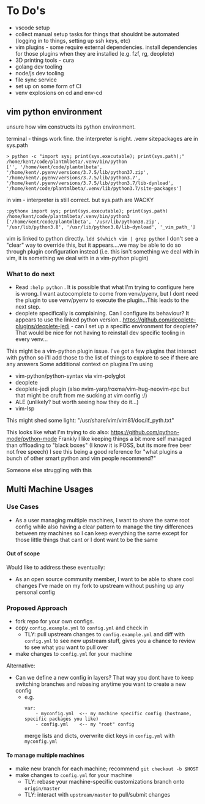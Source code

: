 # To Do's

- vscode setup
- collect manual setup tasks for things that shouldnt be automated (logging in to things, setting up ssh keys, etc)
- vim plugins - some require external dependencies. install dependencies for those plugins when they are installed (e.g. fzf, rg, deoplete)
- 3D printing tools - cura
- golang dev tooling
- node/js dev tooling
- file sync service
- set up on some form of CI
- venv explosions on cd and env-cd

## vim python environment

unsure how vim constructs its python environment.

terminal - things work fine. the interpreter is right. .venv sitepackages are in sys.path
```
> python -c "import sys; print(sys.executable); print(sys.path);"
/home/kent/code/plantmlbeta/.venv/bin/python
['', '/home/kent/code/plantmlbeta', '/home/kent/.pyenv/versions/3.7.5/lib/python37.zip', '/home/kent/.pyenv/versions/3.7.5/lib/python3.7', '/home/kent/.pyenv/versions/3.7.5/lib/python3.7/lib-dynload', '/home/kent/code/plantmlbeta/.venv/lib/python3.7/site-packages']
```

in vim - interpreter is still correct. but sys.path are WACKY
```
:pythonx import sys; print(sys.executable); print(sys.path)
/home/kent/code/plantmlbeta/.venv/bin/python3
['/home/kent/code/plantmlbeta', '/usr/lib/python38.zip', '/usr/lib/python3.8', '/usr/lib/python3.8/lib-dynload', '_vim_path_']
```

vim is linked to python directly. `ldd $(which vim | grep python`
I don't see a "clear" way to override this, but it appears....we may be able to do so through plugin configuration instead (i.e. this isn't something we deal with in vim, it is something we deal with in a vim-python plugin)

### What to do next

- Read `:help python` . It is possible that what I'm trying to configure here is wrong. I want autocomplete to come from venv/pyenv, but I dont need the plugin to use venv/pyenv to execute the plugin...This leads to the next step.
- deoplete specifically is complaining. Can I configure its behaviour? It appears to use the linked python version...https://github.com/deoplete-plugins/deoplete-jedi - can I set up a specific environment for deoplete? That would be nice for not having to reinstall dev specific tooling in every venv...

This might be a vim-python plugin issue. I've got a few plugins that interact with python so i'll add those to the list of things to explore to see if there are any answers
Some additional context on plugins I'm using 
- vim-python/python-syntax via vim-polyglot
- deoplete
- deoplete-jedi plugin (also nvim-yarp/roxma/vim-hug-neovim-rpc but that might be cruft from me sucking at vim config :/) 
- ALE (unlikely? but worth seeing how they do it...)
- vim-lsp

This might shed some light:
"/usr/share/vim/vim81/doc/if_pyth.txt"

This looks like what I'm trying to do also: https://github.com/python-mode/python-mode
Frankly I like keeping things a bit more self managed than offloading to "black boxes" (I know it is FOSS, but its more free beer not free speech)
I see this being a good reference for "what plugins a bunch of other smart python and vim people recommend?"

Someone else struggling with this

## Multi Machine Usages

### Use Cases

- As a user managing multiple machines, I want to share the same root config while also having a clear pattern to manage the tiny differences between my machines so I can keep everything the same except for those little things that cant or I dont want to be the same

#### Out of scope

Would like to address these eventually:

- As an open source community member, I want to be able to share cool changes I've made on my fork to upstream without pushing up any personal config

### Proposed Approach

- fork repo for your own configs.
- copy `config.example.yml` to `config.yml` and check in 
    - TLY: pull upstream changes to `config.example.yml` and diff with `config.yml` to see new upstream stuff, gives you a chance to review to see what you want to pull over
- make changes to `config.yml` for your machine

Alternative:

- Can we define a new config in layers? That way you dont have to keep switching branches and rebasing anytime you want to create a new config
    - e.g.
        ```
        var:
            - myconfig.yml  <-- my machine specific config (hostname, specific packages you like)
            - config.yml    <-- my "root" config
        ```
        merge lists and dicts, overwrite dict keys in `config.yml` with `myconfig.yml`

#### To manage multiple machines

- make new branch for each machine; recommend `git checkout -b $HOST`
- make changes to `config.yml` for your machine
    - TLY: rebase your machine-specific customizations branch onto `origin/master` 
    - TLY: interact with `upstream/master` to pull/submit changes


